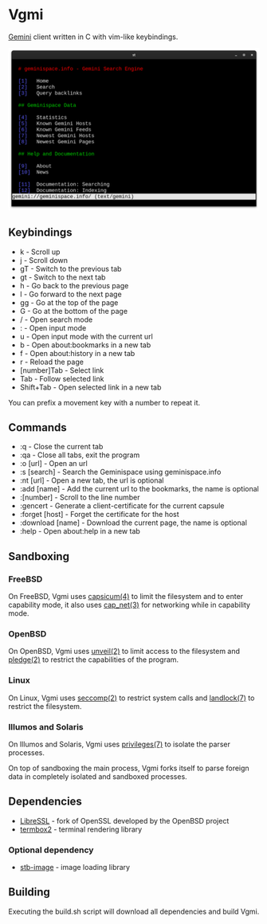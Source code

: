 # Vgmi

[Gemini][0] client written in C with vim-like keybindings.

![pic0](./img/img4.png)

## Keybindings

* k  - Scroll up
* j  - Scroll down
* gT  - Switch to the previous tab
* gt  - Switch to the next tab
* h  - Go back to the previous page
* l  - Go forward to the next page
* gg - Go at the top of the page
* G  - Go at the bottom of the page
* /  - Open search mode
* :  - Open input mode
* u  - Open input mode with the current url
* b - Open about:bookmarks in a new tab
* f - Open about:history in a new tab
* r  - Reload the page
* [number]Tab  - Select link
* Tab  - Follow selected link
* Shift+Tab  - Open selected link in a new tab

You can prefix a movement key with a number to repeat it.

## Commands

* :q			    - Close the current tab
* :qa			    - Close all tabs, exit the program
* :o [url]		    - Open an url
* :s [search]	    - Search the Geminispace using geminispace.info
* :nt [url]		    - Open a new tab, the url is optional
* :add [name]       - Add the current url to the bookmarks, the name is optional
* :[number]		    - Scroll to the line number
* :gencert		    - Generate a client-certificate for the current capsule
* :forget [host]	- Forget the certificate for the host
* :download [name]	- Download the current page, the name is optional
* :help         	- Open about:help in a new tab

## Sandboxing

### FreeBSD
On FreeBSD, Vgmi uses [capsicum(4)][1] to limit the filesystem and to enter
capability mode, it also uses [cap_net(3)][2] for networking while in capability
mode.

### OpenBSD
On OpenBSD, Vgmi uses [unveil(2)][3] to limit access to the filesystem and
[pledge(2)][4] to restrict the capabilities of the program.

### Linux
On Linux, Vgmi uses [seccomp(2)][5] to restrict system calls and
[landlock(7)][6] to restrict the filesystem.

### Illumos and Solaris
On Illumos and Solaris, Vgmi uses [privileges(7)][7] to isolate the
parser processes.

On top of sandboxing the main process, Vgmi forks itself to parse foreign data
in completely isolated and sandboxed processes.

## Dependencies

* [LibreSSL][8] - fork of OpenSSL developed by the OpenBSD project
* [termbox2][9] - terminal rendering library

### Optional dependency
* [stb-image][10] - image loading library

## Building

Executing the build.sh script will download all dependencies and build Vgmi.

[0]: https://geminiprotocol.net/
[1]: https://www.freebsd.org/cgi/man.cgi?query=capsicum
[2]: https://www.freebsd.org/cgi/man.cgi?query=cap_net
[3]: https://man.openbsd.org/unveil
[4]: https://man.openbsd.org/pledge
[5]: https://man7.org/linux/man-pages/man2/seccomp.2.html
[6]: https://man7.org/linux/man-pages/man7/Landlock.7.html
[7]: https://www.illumos.org/man/7/privileges
[8]: https://www.libressl.org/
[9]: https://github.com/termbox/termbox2
[10]: https://github.com/nothings/stb/blob/master/stb_image.h
